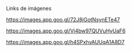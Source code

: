
Links de imágenes

https://images.app.goo.gl/72J8jGotNsynETe47

https://images.app.goo.gl/Vj4bw97QUVuHyUaF6

https://images.app.goo.gl/h4SPxhvAUUqA1A8D7

